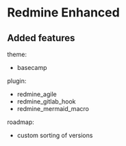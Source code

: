 # Redmine Enhanced

## Added features

theme: 
- basecamp

plugin: 
- redmine_agile  
- redmine_gitlab_hook  
- redmine_mermaid_macro

roadmap:
- custom sorting of versions
